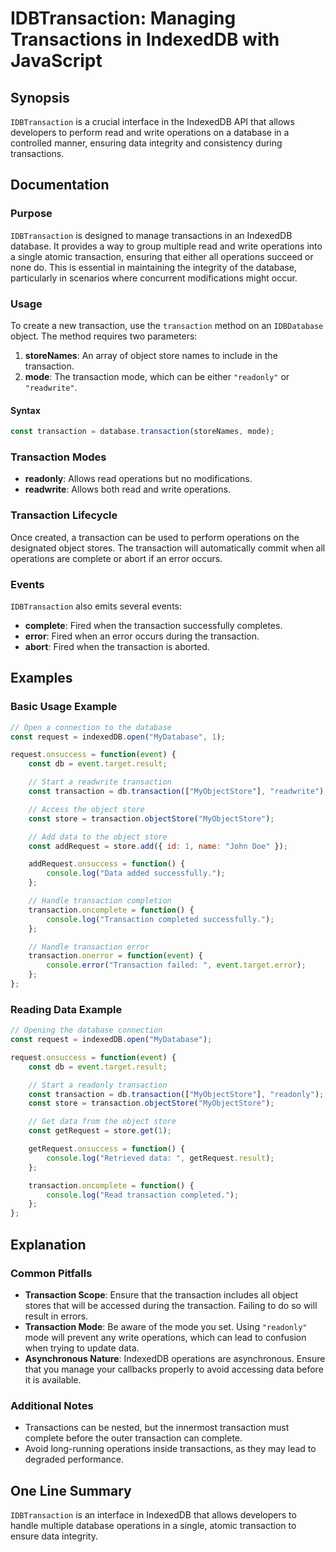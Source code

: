 <!--
Meta Description: # IDBTransaction: Managing Transactions in IndexedDB with JavaScript ## Synopsis `IDBTransaction` is a crucial interface in the IndexedDB API that all...
Meta Keywords: transaction, operations, const, data, store
-->

# IDBTransaction: Managing Transactions in IndexedDB with JavaScript

## Synopsis
`IDBTransaction` is a crucial interface in the IndexedDB API that allows developers to perform read and write operations on a database in a controlled manner, ensuring data integrity and consistency during transactions.

## Documentation
### Purpose
`IDBTransaction` is designed to manage transactions in an IndexedDB database. It provides a way to group multiple read and write operations into a single atomic transaction, ensuring that either all operations succeed or none do. This is essential in maintaining the integrity of the database, particularly in scenarios where concurrent modifications might occur.

### Usage
To create a new transaction, use the `transaction` method on an `IDBDatabase` object. The method requires two parameters:
1. **storeNames**: An array of object store names to include in the transaction.
2. **mode**: The transaction mode, which can be either `"readonly"` or `"readwrite"`.

#### Syntax
```javascript
const transaction = database.transaction(storeNames, mode);
```

### Transaction Modes
- **readonly**: Allows read operations but no modifications.
- **readwrite**: Allows both read and write operations.

### Transaction Lifecycle
Once created, a transaction can be used to perform operations on the designated object stores. The transaction will automatically commit when all operations are complete or abort if an error occurs.

### Events
`IDBTransaction` also emits several events:
- **complete**: Fired when the transaction successfully completes.
- **error**: Fired when an error occurs during the transaction.
- **abort**: Fired when the transaction is aborted.

## Examples
### Basic Usage Example
```javascript
// Open a connection to the database
const request = indexedDB.open("MyDatabase", 1);

request.onsuccess = function(event) {
    const db = event.target.result;

    // Start a readwrite transaction
    const transaction = db.transaction(["MyObjectStore"], "readwrite");

    // Access the object store
    const store = transaction.objectStore("MyObjectStore");

    // Add data to the object store
    const addRequest = store.add({ id: 1, name: "John Doe" });

    addRequest.onsuccess = function() {
        console.log("Data added successfully.");
    };

    // Handle transaction completion
    transaction.oncomplete = function() {
        console.log("Transaction completed successfully.");
    };

    // Handle transaction error
    transaction.onerror = function(event) {
        console.error("Transaction failed: ", event.target.error);
    };
};
```

### Reading Data Example
```javascript
// Opening the database connection
const request = indexedDB.open("MyDatabase");

request.onsuccess = function(event) {
    const db = event.target.result;

    // Start a readonly transaction
    const transaction = db.transaction(["MyObjectStore"], "readonly");
    const store = transaction.objectStore("MyObjectStore");

    // Get data from the object store
    const getRequest = store.get(1);

    getRequest.onsuccess = function() {
        console.log("Retrieved data: ", getRequest.result);
    };

    transaction.oncomplete = function() {
        console.log("Read transaction completed.");
    };
};
```

## Explanation
### Common Pitfalls
- **Transaction Scope**: Ensure that the transaction includes all object stores that will be accessed during the transaction. Failing to do so will result in errors.
- **Transaction Mode**: Be aware of the mode you set. Using `"readonly"` mode will prevent any write operations, which can lead to confusion when trying to update data.
- **Asynchronous Nature**: IndexedDB operations are asynchronous. Ensure that you manage your callbacks properly to avoid accessing data before it is available.

### Additional Notes
- Transactions can be nested, but the innermost transaction must complete before the outer transaction can complete.
- Avoid long-running operations inside transactions, as they may lead to degraded performance.

## One Line Summary
`IDBTransaction` is an interface in IndexedDB that allows developers to handle multiple database operations in a single, atomic transaction to ensure data integrity.